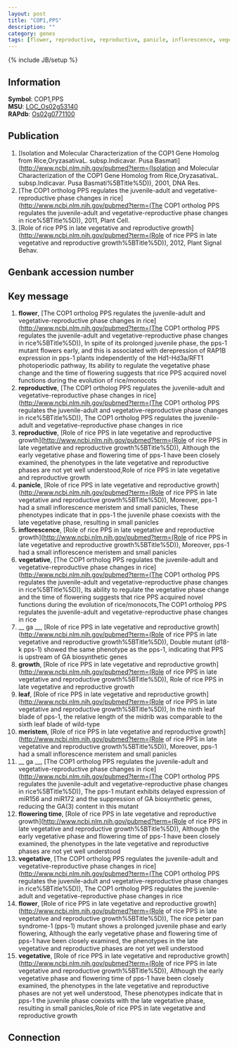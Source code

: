 ```yaml
---
layout: post
title: "COP1,PPS"
description: ""
category: genes
tags: [flower, reproductive, reproductive, panicle, inflorescence, vegetative,  ga , growth, leaf, meristem,  ga , flowering time, vegetative, flower, vegetative]
---
```

{% include JB/setup %}

## Information
__Symbol__: COP1,PPS  
__MSU__: [LOC_Os02g53140](http://rice.plantbiology.msu.edu/cgi-bin/ORF_infopage.cgi?orf=LOC_Os02g53140)  
__RAPdb__: [Os02g0771100](http://rapdb.dna.affrc.go.jp/viewer/gbrowse_details/irgsp1?name=Os02g0771100)  

## Publication
1. [Isolation and Molecular Characterization of the COP1 Gene Homolog from Rice,OryzasativaL. subsp.Indicavar. Pusa Basmati](http://www.ncbi.nlm.nih.gov/pubmed?term=(Isolation and Molecular Characterization of the COP1 Gene Homolog from Rice,OryzasativaL. subsp.Indicavar. Pusa Basmati%5BTitle%5D)), 2001, DNA Res.
2. [The COP1 ortholog PPS regulates the juvenile-adult and vegetative-reproductive phase changes in rice](http://www.ncbi.nlm.nih.gov/pubmed?term=(The COP1 ortholog PPS regulates the juvenile-adult and vegetative-reproductive phase changes in rice%5BTitle%5D)), 2011, Plant Cell.
3. [Role of rice PPS in late vegetative and reproductive growth](http://www.ncbi.nlm.nih.gov/pubmed?term=(Role of rice PPS in late vegetative and reproductive growth%5BTitle%5D)), 2012, Plant Signal Behav.

## Genbank accession number

## Key message
1. __flower__, [The COP1 ortholog PPS regulates the juvenile-adult and vegetative-reproductive phase changes in rice](http://www.ncbi.nlm.nih.gov/pubmed?term=(The COP1 ortholog PPS regulates the juvenile-adult and vegetative-reproductive phase changes in rice%5BTitle%5D)),  In spite of its prolonged juvenile phase, the pps-1 mutant flowers early, and this is associated with derepression of RAP1B expression in pps-1 plants independently of the Hd1-Hd3a/RFT1 photoperiodic pathway, Its ability to regulate the vegetative phase change and the time of flowering suggests that rice PPS acquired novel functions during the evolution of rice/monocots
2. __reproductive__, [The COP1 ortholog PPS regulates the juvenile-adult and vegetative-reproductive phase changes in rice](http://www.ncbi.nlm.nih.gov/pubmed?term=(The COP1 ortholog PPS regulates the juvenile-adult and vegetative-reproductive phase changes in rice%5BTitle%5D)), The COP1 ortholog PPS regulates the juvenile-adult and vegetative-reproductive phase changes in rice
3. __reproductive__, [Role of rice PPS in late vegetative and reproductive growth](http://www.ncbi.nlm.nih.gov/pubmed?term=(Role of rice PPS in late vegetative and reproductive growth%5BTitle%5D)),  Although the early vegetative phase and flowering time of pps-1 have been closely examined, the phenotypes in the late vegetative and reproductive phases are not yet well understood,Role of rice PPS in late vegetative and reproductive growth
4. __panicle__, [Role of rice PPS in late vegetative and reproductive growth](http://www.ncbi.nlm.nih.gov/pubmed?term=(Role of rice PPS in late vegetative and reproductive growth%5BTitle%5D)),  Moreover, pps-1 had a small inflorescence meristem and small panicles, These phenotypes indicate that in pps-1 the juvenile phase coexists with the late vegetative phase, resulting in small panicles
5. __inflorescence__, [Role of rice PPS in late vegetative and reproductive growth](http://www.ncbi.nlm.nih.gov/pubmed?term=(Role of rice PPS in late vegetative and reproductive growth%5BTitle%5D)),  Moreover, pps-1 had a small inflorescence meristem and small panicles
6. __vegetative__, [The COP1 ortholog PPS regulates the juvenile-adult and vegetative-reproductive phase changes in rice](http://www.ncbi.nlm.nih.gov/pubmed?term=(The COP1 ortholog PPS regulates the juvenile-adult and vegetative-reproductive phase changes in rice%5BTitle%5D)),  Its ability to regulate the vegetative phase change and the time of flowering suggests that rice PPS acquired novel functions during the evolution of rice/monocots,The COP1 ortholog PPS regulates the juvenile-adult and vegetative-reproductive phase changes in rice
7. __ ga __, [Role of rice PPS in late vegetative and reproductive growth](http://www.ncbi.nlm.nih.gov/pubmed?term=(Role of rice PPS in late vegetative and reproductive growth%5BTitle%5D)),  Double mutant (d18-k pps-1) showed the same phenotype as the pps-1, indicating that PPS is upstream of GA biosynthetic genes
8. __growth__, [Role of rice PPS in late vegetative and reproductive growth](http://www.ncbi.nlm.nih.gov/pubmed?term=(Role of rice PPS in late vegetative and reproductive growth%5BTitle%5D)), Role of rice PPS in late vegetative and reproductive growth
9. __leaf__, [Role of rice PPS in late vegetative and reproductive growth](http://www.ncbi.nlm.nih.gov/pubmed?term=(Role of rice PPS in late vegetative and reproductive growth%5BTitle%5D)),  In the ninth leaf blade of pps-1, the relative length of the midrib was comparable to the sixth leaf blade of wild-type
10. __meristem__, [Role of rice PPS in late vegetative and reproductive growth](http://www.ncbi.nlm.nih.gov/pubmed?term=(Role of rice PPS in late vegetative and reproductive growth%5BTitle%5D)),  Moreover, pps-1 had a small inflorescence meristem and small panicles
11. __ ga __, [The COP1 ortholog PPS regulates the juvenile-adult and vegetative-reproductive phase changes in rice](http://www.ncbi.nlm.nih.gov/pubmed?term=(The COP1 ortholog PPS regulates the juvenile-adult and vegetative-reproductive phase changes in rice%5BTitle%5D)),  The pps-1 mutant exhibits delayed expression of miR156 and miR172 and the suppression of GA biosynthetic genes, reducing the GA(3) content in this mutant
12. __flowering time__, [Role of rice PPS in late vegetative and reproductive growth](http://www.ncbi.nlm.nih.gov/pubmed?term=(Role of rice PPS in late vegetative and reproductive growth%5BTitle%5D)),  Although the early vegetative phase and flowering time of pps-1 have been closely examined, the phenotypes in the late vegetative and reproductive phases are not yet well understood
13. __vegetative__, [The COP1 ortholog PPS regulates the juvenile-adult and vegetative-reproductive phase changes in rice](http://www.ncbi.nlm.nih.gov/pubmed?term=(The COP1 ortholog PPS regulates the juvenile-adult and vegetative-reproductive phase changes in rice%5BTitle%5D)), The COP1 ortholog PPS regulates the juvenile-adult and vegetative-reproductive phase changes in rice
14. __flower__, [Role of rice PPS in late vegetative and reproductive growth](http://www.ncbi.nlm.nih.gov/pubmed?term=(Role of rice PPS in late vegetative and reproductive growth%5BTitle%5D)), The rice peter pan syndrome-1 (pps-1) mutant shows a prolonged juvenile phase and early flowering, Although the early vegetative phase and flowering time of pps-1 have been closely examined, the phenotypes in the late vegetative and reproductive phases are not yet well understood
15. __vegetative__, [Role of rice PPS in late vegetative and reproductive growth](http://www.ncbi.nlm.nih.gov/pubmed?term=(Role of rice PPS in late vegetative and reproductive growth%5BTitle%5D)),  Although the early vegetative phase and flowering time of pps-1 have been closely examined, the phenotypes in the late vegetative and reproductive phases are not yet well understood, These phenotypes indicate that in pps-1 the juvenile phase coexists with the late vegetative phase, resulting in small panicles,Role of rice PPS in late vegetative and reproductive growth

## Connection


